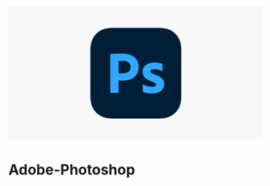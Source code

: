 ![GitHub](https://github.com/pinheiro22/Adobe-Photoshop/blob/main/assets/icons/1200x630wa.png)

# Adobe-Photoshop
